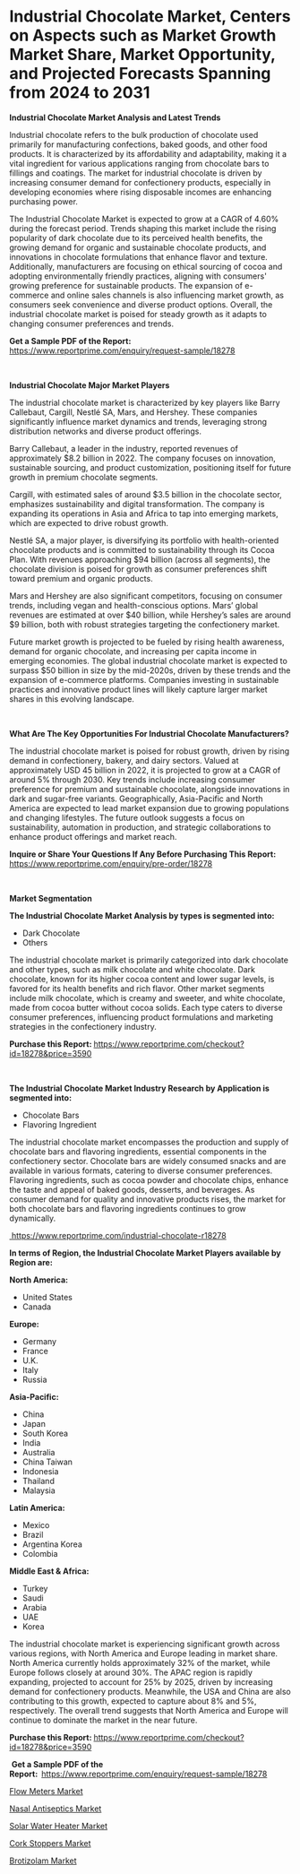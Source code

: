 <p><h1>Industrial Chocolate Market, Centers on Aspects such as Market Growth Market Share, Market Opportunity, and Projected Forecasts Spanning from 2024 to 2031</h1></p><p><strong>Industrial Chocolate Market Analysis and Latest Trends</strong></p>
<p><p>Industrial chocolate refers to the bulk production of chocolate used primarily for manufacturing confections, baked goods, and other food products. It is characterized by its affordability and adaptability, making it a vital ingredient for various applications ranging from chocolate bars to fillings and coatings. The market for industrial chocolate is driven by increasing consumer demand for confectionery products, especially in developing economies where rising disposable incomes are enhancing purchasing power.</p><p>The Industrial Chocolate Market is expected to grow at a CAGR of 4.60% during the forecast period. Trends shaping this market include the rising popularity of dark chocolate due to its perceived health benefits, the growing demand for organic and sustainable chocolate products, and innovations in chocolate formulations that enhance flavor and texture. Additionally, manufacturers are focusing on ethical sourcing of cocoa and adopting environmentally friendly practices, aligning with consumers' growing preference for sustainable products. The expansion of e-commerce and online sales channels is also influencing market growth, as consumers seek convenience and diverse product options. Overall, the industrial chocolate market is poised for steady growth as it adapts to changing consumer preferences and trends.</p></p>
<p><strong>Get a Sample PDF of the Report:&nbsp;</strong> <a href="https://www.reportprime.com/enquiry/request-sample/18278?utm_campaign=100&utm_medium=2&utm_source=Github&utm_content=ia&utm_term=21112024&utm_id=industrial-chocolate">https://www.reportprime.com/enquiry/request-sample/18278</a></p>
<p>&nbsp;</p>
<p><strong>Industrial Chocolate Major Market Players</strong></p>
<p><p>The industrial chocolate market is characterized by key players like Barry Callebaut, Cargill, Nestlé SA, Mars, and Hershey. These companies significantly influence market dynamics and trends, leveraging strong distribution networks and diverse product offerings.</p><p>Barry Callebaut, a leader in the industry, reported revenues of approximately $8.2 billion in 2022. The company focuses on innovation, sustainable sourcing, and product customization, positioning itself for future growth in premium chocolate segments.</p><p>Cargill, with estimated sales of around $3.5 billion in the chocolate sector, emphasizes sustainability and digital transformation. The company is expanding its operations in Asia and Africa to tap into emerging markets, which are expected to drive robust growth.</p><p>Nestlé SA, a major player, is diversifying its portfolio with health-oriented chocolate products and is committed to sustainability through its Cocoa Plan. With revenues approaching $94 billion (across all segments), the chocolate division is poised for growth as consumer preferences shift toward premium and organic products.</p><p>Mars and Hershey are also significant competitors, focusing on consumer trends, including vegan and health-conscious options. Mars’ global revenues are estimated at over $40 billion, while Hershey’s sales are around $9 billion, both with robust strategies targeting the confectionery market.</p><p>Future market growth is projected to be fueled by rising health awareness, demand for organic chocolate, and increasing per capita income in emerging economies. The global industrial chocolate market is expected to surpass $50 billion in size by the mid-2020s, driven by these trends and the expansion of e-commerce platforms. Companies investing in sustainable practices and innovative product lines will likely capture larger market shares in this evolving landscape.</p></p>
<p>&nbsp;</p>
<p><strong>What Are The Key Opportunities For Industrial Chocolate Manufacturers?</strong></p>
<p><p>The industrial chocolate market is poised for robust growth, driven by rising demand in confectionery, bakery, and dairy sectors. Valued at approximately USD 45 billion in 2022, it is projected to grow at a CAGR of around 5% through 2030. Key trends include increasing consumer preference for premium and sustainable chocolate, alongside innovations in dark and sugar-free variants. Geographically, Asia-Pacific and North America are expected to lead market expansion due to growing populations and changing lifestyles. The future outlook suggests a focus on sustainability, automation in production, and strategic collaborations to enhance product offerings and market reach.</p></p>
<p><strong>Inquire or Share Your Questions If Any Before Purchasing This Report:</strong> <a href="https://www.reportprime.com/enquiry/pre-order/18278?utm_campaign=100&utm_medium=2&utm_source=Github&utm_content=ia&utm_term=21112024&utm_id=industrial-chocolate">https://www.reportprime.com/enquiry/pre-order/18278</a></p>
<p>&nbsp;</p>
<p><strong>Market Segmentation</strong></p>
<p><strong>The Industrial Chocolate Market Analysis by types is segmented into:</strong></p>
<p><ul><li>Dark Chocolate</li><li>Others</li></ul></p>
<p><p>The industrial chocolate market is primarily categorized into dark chocolate and other types, such as milk chocolate and white chocolate. Dark chocolate, known for its higher cocoa content and lower sugar levels, is favored for its health benefits and rich flavor. Other market segments include milk chocolate, which is creamy and sweeter, and white chocolate, made from cocoa butter without cocoa solids. Each type caters to diverse consumer preferences, influencing product formulations and marketing strategies in the confectionery industry.</p></p>
<p><strong>Purchase this Report:&nbsp;</strong><a href="https://www.reportprime.com/checkout?id=18278&price=3590&utm_campaign=100&utm_medium=2&utm_source=Github&utm_content=ia&utm_term=21112024&utm_id=industrial-chocolate">https://www.reportprime.com/checkout?id=18278&price=3590</a></p>
<p>&nbsp;</p>
<p><strong>The Industrial Chocolate Market Industry Research by Application is segmented into:</strong></p>
<p><ul><li>Chocolate Bars</li><li>Flavoring Ingredient</li></ul></p>
<p><p>The industrial chocolate market encompasses the production and supply of chocolate bars and flavoring ingredients, essential components in the confectionery sector. Chocolate bars are widely consumed snacks and are available in various formats, catering to diverse consumer preferences. Flavoring ingredients, such as cocoa powder and chocolate chips, enhance the taste and appeal of baked goods, desserts, and beverages. As consumer demand for quality and innovative products rises, the market for both chocolate bars and flavoring ingredients continues to grow dynamically.</p></p>
<p><a href="https://www.reportprime.com/industrial-chocolate-r18278?utm_campaign=100&utm_medium=2&utm_source=Github&utm_content=ia&utm_term=21112024&utm_id=industrial-chocolate">&nbsp;https://www.reportprime.com/industrial-chocolate-r18278</a></p>
<p><strong>In terms of Region, the Industrial Chocolate Market Players available by Region are:</strong></p>
<p>
    <p> <strong> North America: </strong>
        <ul>
            <li>United States</li>
            <li>Canada</li>
        </ul>
        </p> 
    <p> <strong> Europe: </strong>
        <ul>
            <li>Germany</li>
            <li>France</li>
            <li>U.K.</li>
            <li>Italy</li>
            <li>Russia</li>
        </ul>
        </p> 
    <p> <strong> Asia-Pacific: </strong>
        <ul>
            <li>China</li>
            <li>Japan</li>
            <li>South Korea</li>
            <li>India</li>
            <li>Australia</li>
            <li>China Taiwan</li>
            <li>Indonesia</li>
            <li>Thailand</li>
            <li>Malaysia</li>
        </ul>
        </p> 
    <p> <strong> Latin America: </strong>
        <ul>
            <li>Mexico</li>
            <li>Brazil</li>
            <li>Argentina Korea</li>
            <li>Colombia</li>
        </ul>
        </p> 
    <p> <strong> Middle East & Africa: </strong>
        <ul>
            <li>Turkey</li>
            <li>Saudi</li>
            <li>Arabia</li>
            <li>UAE</li>
            <li>Korea</li>
        </ul>
    </p>
    </p>
<p><p>The industrial chocolate market is experiencing significant growth across various regions, with North America and Europe leading in market share. North America currently holds approximately 32% of the market, while Europe follows closely at around 30%. The APAC region is rapidly expanding, projected to account for 25% by 2025, driven by increasing demand for confectionery products. Meanwhile, the USA and China are also contributing to this growth, expected to capture about 8% and 5%, respectively. The overall trend suggests that North America and Europe will continue to dominate the market in the near future.</p></p>
<p><strong>Purchase this Report: </strong><a href="https://www.reportprime.com/checkout?id=18278&price=3590&utm_campaign=100&utm_medium=2&utm_source=Github&utm_content=ia&utm_term=21112024&utm_id=industrial-chocolate">https://www.reportprime.com/checkout?id=18278&price=3590</a></p>
<p>&nbsp;<strong>Get a Sample PDF of the Report:&nbsp;&nbsp;</strong><a href="https://www.reportprime.com/enquiry/request-sample/18278?utm_campaign=100&utm_medium=2&utm_source=Github&utm_content=ia&utm_term=21112024&utm_id=industrial-chocolate">https://www.reportprime.com/enquiry/request-sample/18278</a></p>
<p><strong></strong></p>
<p><p><a href="https://www.linkedin.com/pulse/projected-growth-flow-meters-market-anticipating-cagr-88-m7xzc?utm_campaign=100&utm_medium=2&utm_source=Github&utm_content=ia&utm_term=21112024&utm_id=industrial-chocolate">Flow Meters Market</a></p><p><a href="https://issuu.com/reportprime-2/docs/nasal-antiseptics-market-size-2030._d319f148165343?utm_campaign=100&utm_medium=2&utm_source=Github&utm_content=ia&utm_term=21112024&utm_id=industrial-chocolate">Nasal Antiseptics Market</a></p><p><a href="https://www.linkedin.com/pulse/global-solar-water-heater-market-set-expansion-projected-bsyxc?utm_campaign=100&utm_medium=2&utm_source=Github&utm_content=ia&utm_term=21112024&utm_id=industrial-chocolate">Solar Water Heater Market</a></p><p><a href="https://github.com/ParvinKhatun77/Market-Research-Report-List-1/blob/main/cork-stoppers-market.md?utm_campaign=100&utm_medium=2&utm_source=Github&utm_content=ia&utm_term=21112024&utm_id=industrial-chocolate">Cork Stoppers Market</a></p><p><a href="https://issuu.com/reportprime-2/docs/brotizolam-market-size-2030.pptx_4d8ba27e20ed48?utm_campaign=100&utm_medium=2&utm_source=Github&utm_content=ia&utm_term=21112024&utm_id=industrial-chocolate">Brotizolam Market</a></p></p>